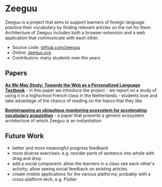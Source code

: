# Zeeguu

Zeeguu is a project that aims to support learners of foreign language practice their vocabulary by finding relevant articles on the net for them. Architecture of Zeeguu includes both a browser extension and a web application that communicate with each other. 

- Source code: [github.com/zeeguu](https://github.com/zeeguu)
- Online: [zeeguu.org](https://zeeguu.org)
- Contributors: many students over the years


## Papers
[**As We May Study: Towards the Web as a Personalized Language Textbook**](/docs/assets/papers/18-AsWeMayStudy.pdf)
	- in this paper we introduce the project
	- we report on a study of using it in a highschool French class in the Netherlands
	- students love and take advantage of the chance of reading on the topics that they like

[**Bootstrapping an ubiquitous monitoring ecosystem for accelerating vocabulary acquisition**](/docs/assets/papers/16-Bootstrapping.pdf) 
	- a paper that presents a generic ecosystem architecture of which Zeeguu is an instantiation 


## Future Work
- better and more meaningful progress feedback 
- more diverse exercises: e.g. reorder parts of sentence into whole with drag and drop
- add a social component: allow the learners in a class see each other's activity; allow seeing social feedback on existing articles
- create mobile applications for the various platforms; probably with a cross-platform tech, e.g. Flutter


